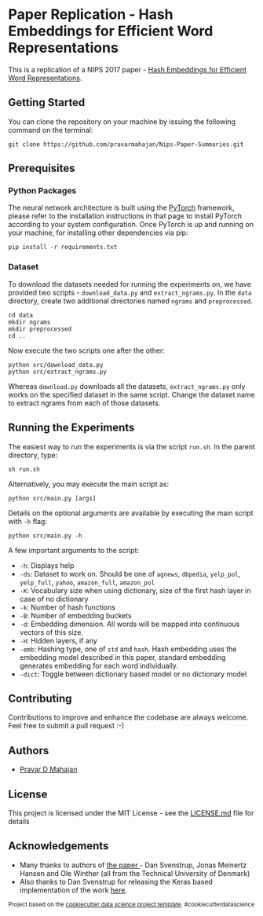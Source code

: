 # Paper Replication - Hash Embeddings for Efficient Word Representations

This is a replication of a NIPS 2017 paper - [Hash Embeddings for Efficient Word Representations](https://papers.nips.cc/paper/7078-hash-embeddings-for-efficient-word-representations).

## Getting Started
You can clone the repository on your machine by issuing the following command on the terminal:
```
git clone https://github.com/pravarmahajan/Nips-Paper-Summaries.git
```

## Prerequisites

### Python Packages
The neural network architecture is built using the [PyTorch](http://pytorch.org/) framework, please refer to the installation instructions in that page to install PyTorch according to your system configuration.
Once PyTorch is up and running on your machine, for installing other dependencies via pip:
```
pip install -r requirements.txt
```

### Dataset
To download the datasets needed for running the experiments on, we have provided two scripts - `download_data.py` and `extract_ngrams.py`.
In the `data` directory, create two additional directories named `ngrams` and `preprocessed`.
```
cd data
mkdir ngrams
mkdir preprocessed
cd ..
```
Now execute the two scripts one after the other:
```
python src/download_data.py
python src/extract_ngrams.py
```
Whereas `download.py` downloads all the datasets, `extract_ngrams.py` only works on the specified dataset in the same script. Change the dataset name to extract ngrams from each of those datasets.

## Running the Experiments

The easiest way to run the experiments is via the script `run.sh`. In the parent directory, type:
```
sh run.sh
```
Alternatively, you may execute the main script as:
```
python src/main.py [args]
```
Details on the optional arguments are available by executing the main script with `-h` flag:
```
python src/main.py -h
```
A few important arguments to the script:
* `-h`: Displays help
* `-ds`: Dataset to work on. Should be one of `agnews`, `dbpedia`, `yelp_pol`, `yelp_full`, `yahoo`, `amazon_full`, `amazon_pol`
* `-K`: Vocabulary size when using dictionary, size of the first hash layer in case of no dictionary
* `-k`: Number of hash functions
* `-B`: Number of embedding buckets
* `-d`: Embedding dimension. All words will be mapped into continuous vectors of this size.
* `-H`: Hidden layers, if any
* `-emb`: Hashing type, one of `std` and `hash`. Hash embedding uses the embedding model described in this paper, standard embedding generates embedding for each word individually.
* `-dict`: Toggle between dictionary based model or no dictionary model

## Contributing
Contributions to improve and enhance the codebase are always welcome. Feel free to submit a pull request :-)
## Authors
* [Pravar D Mahajan](https://pravarmahajan.github.io)

## License
This project is licensed under the MIT License - see the [LICENSE.md](LICENSE.md) file for details

## Acknowledgements
* Many thanks to authors of [the paper ](https://papers.nips.cc/paper/7078-hash-embeddings-for-efficient-word-representations) - Dan Svenstrup, Jonas Meinertz Hansen and Ole Winther (all from the Technical University of Denmark)
* Also thanks to Dan Svenstrup for releasing the Keras based implementation of the work [here](https://github.com/dsv77/hashembedding/tree/master/HashEmbedding).

<p><small>Project based on the <a target="_blank" href="https://drivendata.github.io/cookiecutter-data-science/">cookiecutter data science project template</a>. #cookiecutterdatascience</small></p>

